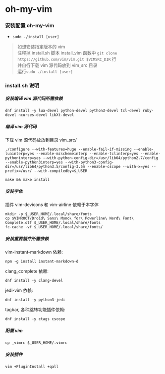 # oh-my-vim

### 安装配置 oh-my-vim
* `sudo ./install [user]`

>
> 如想安装指定版本的 vim<br>
> 注释掉 install.sh 脚本 install_vim 函数中 `git clone https://github.com/vim/vim.git $VIMSRC_DIR` 行<br>
> 并自行下载 vim 源代码放到 vim_src 目录<br>
> 运行`sudo ./install [user]`

### install.sh 说明
##### 安装编译 vim 源代码所需依赖
```
dnf install -y lua-devel python-devel python3-devel tcl-devel ruby-devel ncurses-devel libXt-devel
```

##### 编译 vim 源代码
下载 vim 源代码放放到目录 vim_src/
```
./configure --with-features=huge --enable-fail-if-missing --enable-luainterp=yes --enable-mzschemeinterp --enable-tclinterp=yes --enable-pythoninterp=yes --with-python-config-dir=/usr/lib64/python2.7/config --enable-python3interp=yes --with-python3-config-dir=/usr/lib64/python3.5/config-3.5m --enable-cscope --with-x=yes --prefix=/usr/ --with-compiledby=$_USER

make && make install
```

##### 安装字体
插件 vim-devicons 和 vim-airline 依赖于本字体
```
mkdir -p $_USER_HOME/.local/share/fonts
cp $VIMROOT/Droid\ Sans\ Mono\ for\ Powerline\ Nerd\ Font\ Complete.otf $_USER_HOME/.local/share/fonts
fc-cache -vf $_USER_HOME/.local/share/fonts/
```

##### 安装重要插件所需依赖
vim-instant-markdown 依赖:
```
npm -g install instant-markdown-d
```
clang_complete 依赖:
```
dnf install -y clang-devel
```
jedi-vim 依赖:
```
dnf install -y python3-jedi
```
tagbar, 各种跳转功能插件依赖:
```
dnf install -y ctags cscope
```

##### 配置 vim
```
cp _vimrc $_USER_HOME/.vimrc
```

##### 安装插件
```
vim +PluginInstall +qall
```
